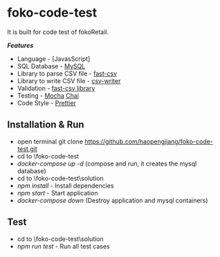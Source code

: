 # foko-code-test
It is built for code test of fokoRetail.

***Features***

* Language - [JavasScript]
* SQL Database - [MySQL](https://www.mysql.com/)
* Library to parse CSV file - [fast-csv](https://c2fo.github.io/fast-csv/docs/introduction/getting-started/)
* Library to write CSV file - [csv-writer](https://www.npmjs.com/package/csv-writer)
* Validation - [fast-csv library ](https://c2fo.github.io/fast-csv/docs/parsing/examples#validation)
* Testing - [Mocha](https://mochajs.org/) [Chai](http://www.chaijs.com/)
* Code Style - [Prettier](https://prettier.io/)


## Installation & Run
* open terminal git clone https://github.com/haopengjiang/foko-code-test.git
* cd to \foko-code-test
* *docker-compose up -d* (compose and run, it creates the mysql database)
* cd to \foko-code-test\solution
* *npm install* - Install dependencies
* *npm start* - Start application
* *docker-compose down* (Destroy application and mysql containers)

## Test
* cd to \foko-code-test\solution
* *npm run test* - Run all test cases
